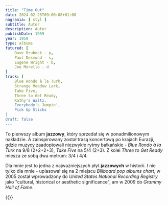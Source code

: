 ```yaml
---
title: "Time Out"
date: 2024-02-25T09:00:08+01:00
nagrania: [ styl ]
subtitle: Autor
description: Autor
publishDate: 1959
year: 1959
type: albums
futured: [
    Dave Brubeck - p,
    Paul Desmond - s,
    Eugene Wright - b,
    Joe Morello - d
]
track: [
    Blue Rondo à la Turk,
    Strange Meadow Lark,
    Take Five,
    Three to Get Ready,
    Kathy's Waltz,
    Everybody's Jumpin',
    Pick Up Sticks
]
draft: false
---
```

To pierwszy album __jazzowy__, który sprzedał się w ponadmilionowym nakładzie. A zainspirowany został trasą koncertową po krajach Eurazji, gdzie muzycy zaadoptowali niezwykłe rytmy bałkańskie - *Blue Rondo à la Turk* na 9/8 (2+2+2+3), *Take Five* na 5/4 (2+3). Z kolei *Three to Get Ready* miesza ze sobą dwa metrum: 3/4 i 4/4.

Dla mnie jest to jedna z najważniejszych płyt __jazzowych__ w historii. I nie tylko dla mnie - uplasował się na 2 miejscu *Billboard pop albums chart*, w 2005 został wprowadzony do *United States National Recording Registry* jako "cultural, historical or aesthetic significance", am w 2009 do *Grammy Hall of Fame*.

{{<youtube-playlist id="OLAK5uy_lfNj2ojsHlekinf8G7ZDIIWXpAaOq9Tcc">}}